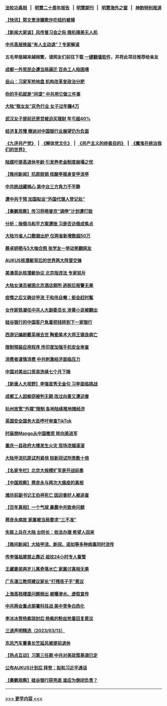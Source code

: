 #### [法轮功真相](https://github.com/gfw-breaker/truth/blob/master/README.md?t=0) &nbsp;&nbsp;|&nbsp;&nbsp; [明慧二十周年报告](https://github.com/gfw-breaker/mh-reports/blob/master/README.md?t=0) &nbsp;&nbsp;|&nbsp;&nbsp;[明慧期刊](https://github.com/gfw-breaker/mh-qikan) &nbsp;&nbsp;|&nbsp;&nbsp; [明慧海外之窗](https://github.com/gfw-breaker/mh-news/blob/master/README.md?t=0) &nbsp;&nbsp;|&nbsp;&nbsp; [神韵特别报道](https://github.com/gfw-breaker/mh-news/blob/master/shenyun.md?t=0)
#### [【快讯】郭文贵涉嫌欺诈在纽约被捕](../pages/nsc413/n13950970.md?t=03160043) 
#### [【新闻大家谈】风传普习会之际 俄机撞美无人机](../pages/nsc413/n13950870.md?t=03160043) 
#### [中共高层换届“有人主动退”？专家解读](../pages/nsc413/n13950663.md?t=03160043) 
#### 五毛举报越来越频繁，请网友们前往下载 [一键翻墙软件](https://github.com/gfw-breaker/ssr-accounts)，并将此项目推荐给亲友
#### [成都一外贸民企遭当局逼迁 百余工人陷困境](../pages/nsc413/n13950512.md?t=03160043) 
#### [岳山：习家军抢地盘 机构改革变政治分肥](../pages/nsc413/n13950578.md?t=03160043) 
#### [你的手机就是“间谍” 中共用它做三件事](../pages/nsc413/n13950101.md?t=03160043) 
#### [大陆“租女友”灰色行业 女子过年赚4万](../pages/nsc413/n13950776.md?t=03160043) 
#### [武汉女子提前还房贷被迫买理财 年亏超40%](../pages/nsc413/n13950675.md?t=03160043) 
#### [经济复苏慢 穆迪对中国银行业展望仍为负面](../pages/nsc413/n13950657.md?t=03160043) 
#### [《九评共产党》](https://github.com/begood0513/9ping.md/blob/master/README.md) &nbsp;|&nbsp; [《解体党文化》](../../../../jtdwh.md/blob/master/README.md)  &nbsp;|&nbsp; [《共产主义的终极目的》](../../../../gczydzjmd.md/blob/master/README.md) &nbsp;|&nbsp; [《魔鬼在统治我们的世界》](../../../../mgztzwmdsj.md/blob/master/README.md) 
#### [陆媒吁提高退休年龄 引发养老金制度崩塌之忧](../pages/nsc413/n13950510.md?t=03160043) 
#### [【晚间新闻】抗原脱销 核酸亭摇身变甲流亭](../pages/nsc413/n13950209.md?t=03160043) 
#### [中共统战藏祸心 美中台三方角力不平静](../pages/nsc413/n13950156.md?t=03160043) 
#### [遭中共干预 加国拟设“外国代理人登记处”](../pages/nsc413/n13950324.md?t=03160043) 
#### [【秦鹏观察】传习将晤普京“调停”计划遭打脸](../pages/nsc413/n13950325.md?t=03160043) 
#### [分析：抛俄乌和平方案遭挫 习是否访俄成焦点](../pages/nsc413/n13950100.md?t=03160043) 
#### [大陆15省人口数据出炉 仅两省新增数超50万](../pages/nsc413/n13950450.md?t=03160043) 
#### [蔡卓妍晒与5大咖合照 张学友一举动笑翻网友](../pages/nsc413/n13950322.md?t=03160043) 
#### [AUKUS核潜艇背后的世界两大阵营交锋](../pages/nsc413/n13950184.md?t=03160043) 
#### [美澳英达核潜艇协议 北京指违法 专家驳斥](../pages/nsc413/n13950189.md?t=03160043) 
#### [大陆女演员被困北京酒店厕所 逃脱后报警无果](../pages/nsc413/n13950292.md?t=03160043) 
#### [疫情之后又确诊甲流 于和伟自嘲：挺会赶时髦](../pages/nsc413/n13950227.md?t=03160043) 
#### [女作家铁凝任中共人大副委员长 涉黄小说被翻出](../pages/nsc413/n13950264.md?t=03160043) 
#### [硅谷银行的中国客户急着把钱转到下一家银行](../pages/nsc413/n13950236.md?t=03160043) 
#### [西游记编剧戴英禄去世 陶瓷美术大师王锡良病亡](../pages/nsc413/n13950153.md?t=03160043) 
#### [限制预装应用程序 传印度加强手机安全审查](../pages/nsc413/n13950205.md?t=03160043) 
#### [消费者谨慎消费 中共刺激经济面临压力](../pages/nsc413/n13950228.md?t=03160043) 
#### [中国对美出口贸易连续七个月下降](../pages/nsc413/n13950233.md?t=03160043) 
#### [【新唐人大视野】李强首秀无金句 习李面临挑战](../pages/nsc413/n13950157.md?t=03160043) 
#### [成都工人因偷窃被判无期 改过向善又遭迫害](../pages/nsc413/n13948561.md?t=03160043) 
#### [杭州放宽“外摆”限制 各地陆续推地摊经济](../pages/nsc413/n13949991.md?t=03160043) 
#### [英国安全国务大臣呼吁审查TikTok](../pages/nsc413/n13950091.md?t=03160043) 
#### [时装商Mango从中国撤资 转向美进军](../pages/nsc413/n13950195.md?t=03160043) 
#### [重庆一县政府大楼发生火灾 现场浓烟滚滚](../pages/nsc413/n13950087.md?t=03160043) 
#### [大陆甲流抗原试剂紧俏 较新冠试剂贵数十倍](../pages/nsc413/n13950039.md?t=03160043) 
#### [【名家专栏】北京大规模扩军是开战前奏](../pages/nsc413/n13944984.md?t=03160043) 
#### [【中国观察】蒋彦永与两次大瘟疫的真相](../pages/nsc413/n13949930.md?t=03160043) 
#### [潍坊前副书记王伯祥死亡 因迫害好人被追查](../pages/nsc413/n13949998.md?t=03160043) 
#### [【百年真相】一个气球 暴露中共致命问题](../pages/nsc413/n13949582.md?t=03160043) 
#### [蒋彦永病故 家属被当局要求“三不准”](../pages/nsc413/n13950004.md?t=03160043) 
#### [失联上兵在大陆 台防长：依法办理 希望人回来](../pages/nsc413/n13949876.md?t=03160043) 
#### [【晚间新闻】大陆甲流、新冠、诺如等多种病毒同时流传](../pages/nsc413/n13949969.md?t=03160043) 
#### [传李强祖屋禁止靠近 祖坟24小时专人看管](../pages/nsc413/n13949967.md?t=03160043) 
#### [王藏妻弟两岁儿离奇落水亡 家属讨真相无果](../pages/nsc413/n13949891.md?t=03160043) 
#### [广东湛江教师建议家长“打残孩子手”惹议](../pages/nsc413/n13949905.md?t=03160043) 
#### [上海高档楼盘问题频出 被曝渗水、虚假宣传](../pages/nsc413/n13949852.md?t=03160043) 
#### [中共两会重点部署科技战 美中竞争白热化](../pages/nsc413/n13949668.md?t=03160043) 
#### [李冰冰贺杨紫琼封后 杨紫的粉丝抢着回复惹议](../pages/nsc413/n13949723.md?t=03160043) 
#### [三退声明精选（2023/03/13）](../pages/nsc413/n13949841.md?t=03160043) 
#### [东风汽车董事长竺延风被提前退休](../pages/nsc413/n13949655.md?t=03160043) 
#### [【热点互动】习第三任期 中共对美政策基调已定](../pages/nsc413/n13949716.md?t=03160043) 
#### [公布AUKUS计划后 拜登：拟和习近平通话](../pages/nsc413/n13949736.md?t=03160043) 
#### [【秦鹏观察】硅谷银行获兜底 谁应为倒闭负责？](../pages/nsc413/n13949714.md?t=03160043) 

----
#### [ >>> 更早内容 <<< ](../indexes/nsc413-earlier.md)
